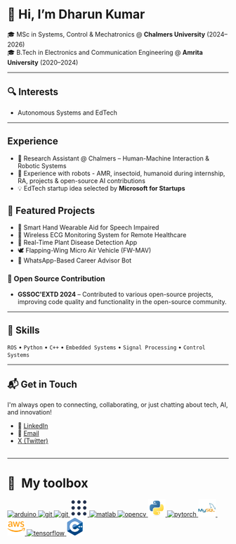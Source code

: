 
<br><br>
# 👋 Hi, I’m Dharun Kumar

🎓 MSc in Systems, Control & Mechatronics @ **Chalmers University** (2024–2026)  
🎓 B.Tech in Electronics and Communication Engineering @ **Amrita University** (2020–2024)  

---
## 🔍 Interests
- Autonomous Systems and EdTech

---
## Experience 
- 🤖 Research Assistant @ Chalmers – Human-Machine Interaction & Robotic Systems  
- 🚗 Experience with robots - AMR, insectoid, humanoid during internship, RA, projects & open-source AI contributions  
- 💡 EdTech startup idea selected by **Microsoft for Startups**

## 🚀 Featured Projects
- 🧤 Smart Hand Wearable Aid for Speech Impaired  
- 📡 Wireless ECG Monitoring System for Remote Healthcare  
- 🌿 Real-Time Plant Disease Detection App  
- 🕊️ Flapping-Wing Micro Air Vehicle (FW-MAV)  
- 🤖 WhatsApp-Based Career Advisor Bot  

### 🌟 Open Source Contribution  
- **GSSOC'EXTD 2024** – Contributed to various open-source projects, improving code quality and functionality in the open-source community.

---

## 🔧 Skills
`ROS` • `Python` • `C++` • `Embedded Systems` • `Signal Processing` • `Control Systems`

---

## 📬 Get in Touch

I'm always open to connecting, collaborating, or just chatting about tech, AI, and innovation!

- 💼 [LinkedIn](https://www.linkedin.com/in/dharun-kumar20/)  
- 📧 [Email](mailto:dharun.official.01@gmail.com)  
-  [X (Twitter)](https://x.com/dharun369)
<br><br>

---
# 🧰 &nbsp;My toolbox
<p align="left"> <a href="https://www.arduino.cc/" target="_blank" rel="noreferrer"> <img src="https://cdn.worldvectorlogo.com/logos/arduino-1.svg" alt="arduino" width="40" height="40"/> </a> <a href="https://www.w3schools.com/cpp/" target="_blank" rel="noreferrer">  </a> <a href="https://git-scm.com/" target="_blank" rel="noreferrer"> <img src="https://www.vectorlogo.zone/logos/git-scm/git-scm-icon.svg" alt="git" width="40" height="40"/> </a> <a href="https://www.linux.org/" target="_blank" rel="noreferrer"> <img src="https://www.vectorlogo.zone/logos/git-scm/git-scm-icon.svg" alt="git" width="40" height="40"/> </a> <a href="https://www.ros.org/" target="_blank" rel="noreferrer"> <img src="https://github.com/devicons/devicon/blob/master/icons/ros/ros-original.svg" alt="ros" width="40" height="40"/> </a> <a href="https://www.mathworks.com/" target="_blank" rel="noreferrer"> <img src="https://upload.wikimedia.org/wikipedia/commons/2/21/Matlab_Logo.png" alt="matlab" width="40" height="40"/> </a> <a href="https://opencv.org/" target="_blank" rel="noreferrer"> <img src="https://www.vectorlogo.zone/logos/opencv/opencv-icon.svg" alt="opencv" width="40" height="40"/> </a> <a href="https://www.python.org" target="_blank" rel="noreferrer"> <img src="https://raw.githubusercontent.com/devicons/devicon/master/icons/python/python-original.svg" alt="python" width="40" height="40"/> </a> <a href="https://pytorch.org/" target="_blank" rel="noreferrer"> <img src="https://www.vectorlogo.zone/logos/pytorch/pytorch-icon.svg" alt="pytorch" width="40" height="40"/> </a> <a href="https://www.tensorflow.org" target="_blank" rel="noreferrer"> <img src="https://github.com/devicons/devicon/blob/master/icons/mysql/mysql-original-wordmark.svg" title="MySQL"  alt="MySQL" width="40" height="40"/>&nbsp;<img src="https://github.com/devicons/devicon/blob/master/icons/amazonwebservices/amazonwebservices-plain-wordmark.svg" title="AWS" alt="AWS" width="40" height="40"/>&nbsp;<img src="https://www.vectorlogo.zone/logos/tensorflow/tensorflow-icon.svg" alt="tensorflow" width="40" height="40"/> </a> <a href="https://unity.com/" target="_blank" rel="noreferrer"> <img src="https://github.com/devicons/devicon/blob/master/icons/cplusplus/cplusplus-original.svg" alt="c++" width="40" height="40"/> </a> </p>

